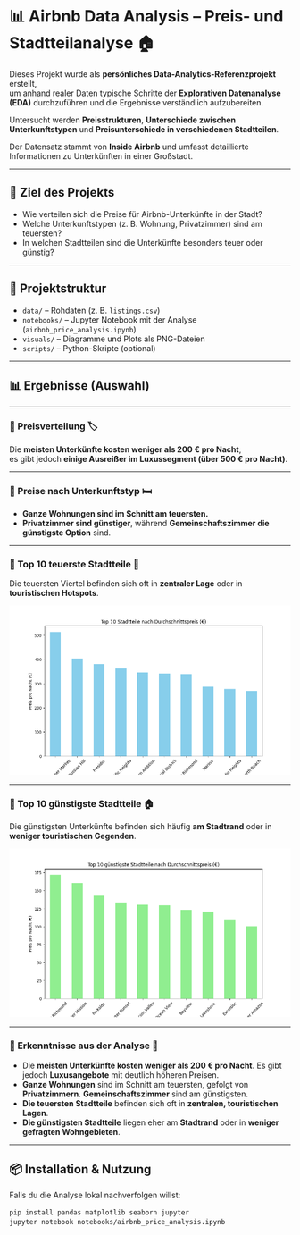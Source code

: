 # 📊 Airbnb Data Analysis – Preis- und Stadtteilanalyse 🏠

Dieses Projekt wurde als **persönliches Data-Analytics-Referenzprojekt** erstellt,  
um anhand realer Daten typische Schritte der **Explorativen Datenanalyse (EDA)** durchzuführen und die Ergebnisse verständlich aufzubereiten.

Untersucht werden **Preisstrukturen**, **Unterschiede zwischen Unterkunftstypen** und **Preisunterschiede in verschiedenen Stadtteilen**.

Der Datensatz stammt von **Inside Airbnb** und umfasst detaillierte Informationen zu Unterkünften in einer Großstadt.

---

## 🚀 Ziel des Projekts
- Wie verteilen sich die Preise für Airbnb-Unterkünfte in der Stadt?
- Welche Unterkunftstypen (z. B. Wohnung, Privatzimmer) sind am teuersten?
- In welchen Stadtteilen sind die Unterkünfte besonders teuer oder günstig?

---

## 📂 Projektstruktur
- `data/` – Rohdaten (z. B. `listings.csv`)
- `notebooks/` – Jupyter Notebook mit der Analyse (`airbnb_price_analysis.ipynb`)
- `visuals/` – Diagramme und Plots als PNG-Dateien
- `scripts/` – Python-Skripte (optional)

---

## 📊 Ergebnisse (Auswahl)
---

### 🔸 Preisverteilung 🏷️
Die **meisten Unterkünfte kosten weniger als 200 € pro Nacht**,  
es gibt jedoch **einige Ausreißer im Luxussegment (über 500 € pro Nacht)**.

---

### 🔸 Preise nach Unterkunftstyp 🛏️
- **Ganze Wohnungen sind im Schnitt am teuersten.**
- **Privatzimmer sind günstiger**, während **Gemeinschaftszimmer die günstigste Option** sind.

---

### 🔸 Top 10 teuerste Stadtteile 💎
Die teuersten Viertel befinden sich oft in **zentraler Lage** oder in **touristischen Hotspots**.

![Teuerste Stadtteile](visuals/top_10_teuerste_stadtteile.png)

---

### 🔸 Top 10 günstigste Stadtteile 🏠
Die günstigsten Unterkünfte befinden sich häufig **am Stadtrand** oder in **weniger touristischen Gegenden**.

![Günstigste Stadtteile](visuals/top_10_guenstigste_stadtteile.png)

---

### 🔸 Erkenntnisse aus der Analyse 🧠
- Die **meisten Unterkünfte kosten weniger als 200 € pro Nacht**. Es gibt jedoch **Luxusangebote** mit deutlich höheren Preisen.
- **Ganze Wohnungen** sind im Schnitt am teuersten, gefolgt von **Privatzimmern**. **Gemeinschaftszimmer** sind am günstigsten.
- **Die teuersten Stadtteile** befinden sich oft in **zentralen, touristischen Lagen**.
- **Die günstigsten Stadtteile** liegen eher am **Stadtrand** oder in **weniger gefragten Wohngebieten**.

---

## 📦 Installation & Nutzung
Falls du die Analyse lokal nachverfolgen willst:

```bash
pip install pandas matplotlib seaborn jupyter
jupyter notebook notebooks/airbnb_price_analysis.ipynb
